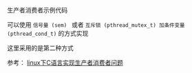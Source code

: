 生产者消费者示例代码

可以使用 `信号量 (sem) ` 或者 `互斥锁 (pthread_mutex_t) 加条件变量(pthread_cond_t)` 的方式实现

这里采用的是第二种方式

参考：
[linux下C语言实现生产者消费者问题](https://saucer-man.com/backend_development/19.html)
